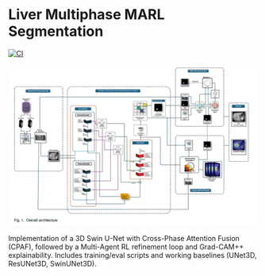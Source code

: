 # Liver Multiphase MARL Segmentation
[![CI](https://github.com/vmfiros/Liver-multiphase-marl-seg/actions/workflows/ci.yml/badge.svg)](https://github.com/vmfiros/Liver-multiphase-marl-seg/actions/workflows/ci.yml)

![Architecture](docs/figure/Archi1.png)

Implementation of a 3D Swin U-Net with Cross-Phase Attention Fusion (CPAF), followed by a Multi-Agent RL refinement loop and Grad-CAM++ explainability. Includes training/eval scripts and working baselines (UNet3D, ResUNet3D, SwinUNet3D).
